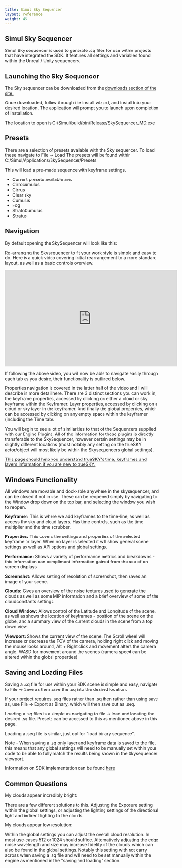 ```yaml
---
title: Simul Sky Sequencer
layout: reference
weight: 45
---
```




Simul Sky Sequencer
--------------------

Simul Sky sequencer is used to generate .sq files for use within projects that have integrated the SDK. It features all settings and variables found within the Unreal / Unity sequencers.


Launching the Sky Sequencer
---------------------------

The Sky sequencer can be downloaded from the [downloads section of the site.](https://simul.co/downloads/#skysequencer)

Once downloaded, follow through the install wizard, and install into your desired location. The application will prompt you to launch upon completion of installation.

The location to open is C:/Simul/build/bin/Release/SkySequencer_MD.exe 


Presets
--------

There are a selection of presets available with the Sky sequencer. To load these navigate to File -> Load 
The presets will be found within C:/Simul/Applications/SkySequencer/Presets

This will load a pre-made sequence with keyframe settings. 

* Current presets available are:
* Cirrocumulus
* Cirrus
* Clear sky
* Cumulus
* Fog
* StratoCumulus
* Stratus


Navigation
------------

By default opening the SkySequencer will look like this:

Re-arranging the Skysequencer to fit your work style is simple and easy to do. Here is a quick video covering initial rearrangement to a more standard layout, as well as a basic controls overview.


<div class="video-wrapper">
<div class="video-container">
<iframe width="560" height="315" src="https://www.youtube.com/embed/Hq7Z20VUhHI" frameborder="0" allow="accelerometer; autoplay; encrypted-media; gyroscope; picture-in-picture" allowfullscreen></iframe>
</div>
</div>


If following the above video, you will now be able to navigate easily through each tab as you desire, their functionality is outlined below.

Properties navigation is covered in the latter half of the video and I will describe in more detail here. There are 3 distinct sections you can work in, the keyframe properties, accessed by clicking on either a cloud or sky keyframe within the Keyframer. Layer properties, accessed by clicking on a cloud or sky layer in the keyframer. And finally the global properties, which can be accessed by clicking on any empty space within the keyframer (including the Time tab).


You will begin to see a lot of similarities to that of the Sequencers supplied with our Engine Plugins. All of the information for these plugins is directly transferable to the SkySequencer, however certain settings may be in slightly different locations (most notably any setting on the trueSKY actor/object will most likely be within the Skysequencers global settings).

[This page should help you understand trueSKY's time, keyframes and layers information if you are new to trueSKY.](/tutorials/sequencer/keyframes.html)


Windows Functionality
---------------------


All windows are movable and dock-able anywhere in the skysequencer, and can be closed if not in use. These can be reopened simply by navigating to the Window drop down on the top bar, and selecting the window you wish to reopen.


**Keyframer:** This is where we add keyframes to the time-line, as well as access the sky and cloud layers. Has time controls, such as the time multiplier and the time scrubber.

**Properties:** This covers the settings and properties of the selected keyframe or layer. When no layer is selected it will show general scene settings as well as API options and global settings.

**Performance:** Shows a variety of performance metrics and breakdowns - this information can compliment information gained from the use of on-screen displays

**Screenshot:** Allows setting of resolution of screenshot, then saves an image of your scene.

**Clouds:** Gives an overview of the noise textures used to generate the clouds as well as some MIP information and a brief overview of some of the cloudconstants settings.

**Cloud Window:** Allows control of the Latitude and Longitude of the scene, as well as shows the location of keyframes - position of the scene on the globe, and a summary view of the current clouds in the scene from a top down view.

**Viewport:** Shows the current view of the scene. The Scroll wheel will increase or decrease the FOV of the camera, holding right click and moving the mouse looks around, Alt + Right click and movement alters the camera angle. WASD for movement around the scenes (camera speed can be altered within the global properties)





Saving and Loading Files
------------------------------

Saving a .sq file for use within your SDK scene is simple and easy, navigate to File -> Save as then save the .sq into the desired location.

If your project requires .seq files rather than .sq then rather than using save as, use File -> Export as Binary, which will then save out as .seq.

Loading a .sq files is a simple as navigating to file -> load and locating the desired .sq file. Presets can be accessed to this as mentioned above in this page.

Loading a .seq file is similar, just opt for "load binary sequence".


Note - When saving a .sq only layer and keyframe data is saved to the file, this means that any global settings will need to be manually set within your code to be able to fully match the results being shown in the Skysequencer viewport.

Information on SDK implementation can be found [here](/sdk.html)


Common Questions
------------------------------

My clouds appear incredibly bright:

There are a few different solutions to this. Adjusting the Exposure setting within the global settings, or adjusting the lighting settings of the directional light and indirect lighting to the clouds.


My clouds appear low resolution:

Within the global settings you can adjust the overall cloud resolution. In most use-cases 512 or 1024 should suffice.
Alternatively adjusting the edge noise wavelength and size may increase fidelity of the clouds, which can also be found in the global settings. Notably this setting with not carry across when saving a .sq file and will need to be set manually within the engine as mentioned in the "saving and loading" section.
